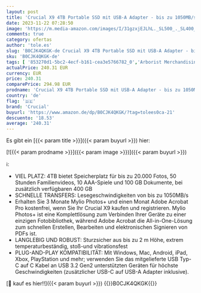 ```yaml
---
layout: post
title: 'Crucial X9 4TB Portable SSD mit USB-A Adapter - bis zu 1050MB/s - PC und Mac  mit Mylio Photos+  USB-C 3.2 Externes Solid State Laufwerk - CT4000X9SSD902'
date: 2023-11-22 07:28:50
image: 'https://m.media-amazon.com/images/I/31gzxjEJLhL._SL500_._SL400_.jpg'
comments: true
category: ofertas
author: 'tole.es'
slug: 'B0CJK4QKGK-de Crucial X9 4TB Portable SSD mit USB-A Adapter - bis zu...'
sku: 'B0CJK4QKGK-de'
tags: [ '853270d1-5bc2-4ecf-b161-cea3e5766782_0','Arborist Merchandising Root','Computer & Zubehör','Custom Stores','Datenspeicher','Externe Datenspeicher','Externe SSD','Interne Solid State Drives','Komponenten','PC-Gaming','Self Service','crucial','🇩🇪', ]
actualPrice: 240.31 EUR
currency: EUR
price: 240.31
comparePrice: 294.98 EUR
prodname: 'Crucial X9 4TB Portable SSD mit USB-A Adapter - bis zu 1050MB/s - PC und Mac  mit Mylio Photos+  USB-C 3.2 Externes Solid State Laufwerk - CT4000X9SSD902'
country: 'de'
flag: '🇩🇪'
brand: 'Crucial'
buyurl: 'https://www.amazon.de/dp/B0CJK4QKGK/?tag=tolees0ca-21'
descuento: '18.53'
average: '240.31'
---
```


Es gibt ein [{{< param title >}}]({{< param buyurl >}}) hier:

[![{{< param prodname >}}]({{< param image >}})]({{< param buyurl >}})

ℹ️:

- VIEL PLATZ: 4TB bietet Speicherplatz für bis zu 20.000 Fotos, 50 Stunden Familienvideos, 10 AAA-Spiele und 100 GB Dokumente, bei zusätzlich verfügbaren 400 GB
- SCHNELLE TRANSFERS: Lesegeschwindigkeiten von bis zu 1050MB/s
- Erhalten Sie 3 Monate Mylio Photos+ und einen Monat Adobe Acrobat Pro kostenfrei, wenn Sie Ihr Crucial X9 kaufen und registrieren. Mylio Photos+ ist eine Komplettlösung zum Verbinden Ihrer Geräte zu einer einzigen Fotobibliothek, während Adobe Acrobat die All-in-One-Lösung zum schnellen Erstellen, Bearbeiten und elektronischen Signieren von PDFs ist.
- LANGLEBIG UND ROBUST: Sturzsicher aus bis zu 2 m Höhe, extrem temperaturbeständig, stoß-und vibrationsfest
- PLUG-AND-PLAY KOMPATIBILITÄT: Mit Windows, Mac, Android, iPad, Xbox, PlayStation und mehr; verwenden Sie das mitgelieferte USB Typ-C auf C Kabel an USB 3.2 Gen2 unterstützten Geräten für höchste Geschwindigkeiten (zusätzlicher USB-C auf USB-A Adapter inklusive).

[🛒 kauf es hier!!]({{< param buyurl >}})
{{<world>}}B0CJK4QKGK{{</world>}}
